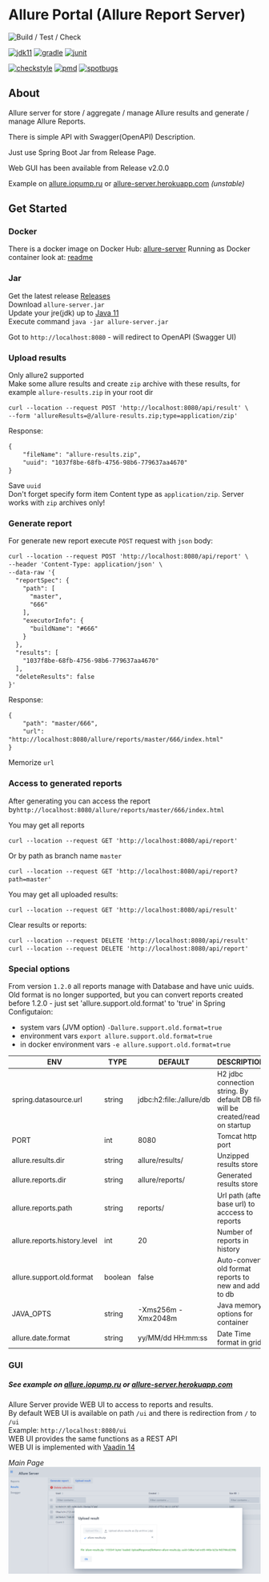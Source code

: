Allure Portal (Allure Report Server)
=================================
![Build / Test / Check](https://github.com/kochetkov-ma/allure-server/workflows/Build%20/%20Test%20/%20Check/badge.svg?branch=master)  

[![jdk11](https://camo.githubusercontent.com/f3886a668d85acf93f6fec0beadcbb40a5446014/68747470733a2f2f696d672e736869656c64732e696f2f62616467652f6a646b2d31312d7265642e737667)](https://www.oracle.com/java/technologies/javase-jdk11-downloads.html)
[![gradle](https://camo.githubusercontent.com/f7b6b0146f2ee4c36d3da9fa18d709301d91f811/68747470733a2f2f696d672e736869656c64732e696f2f62616467652f746f6f6c2d677261646c652d626c75652e737667)](https://gradle.org/)
[![junit](https://camo.githubusercontent.com/d2ba89c41121d7c6223c1ad926380235cf95ef82/68747470733a2f2f696d672e736869656c64732e696f2f62616467652f6a756e69742d706c6174666f726d2d627269676874677265656e2e737667)](https://github.com/junit-team/junit4/blob/master/doc/ReleaseNotes4.13.md)

[![checkstyle](https://img.shields.io/badge/checkstyle-google-blue)](https://github.com/checkstyle/checkstyle)
[![pmd](https://img.shields.io/badge/pmd-passed-green)](https://github.com/pmd/pmd)
[![spotbugs](https://img.shields.io/badge/spotbugs-passed-green)](https://github.com/spotbugs/spotbugs)

## About
Allure server for store / aggregate / manage Allure results and generate / manage Allure Reports.

There is simple API with Swagger(OpenAPI) Description.

Just use Spring Boot Jar from Release Page.
   
Web GUI has been available from Release v2.0.0 

Example on [allure.iopump.ru](http://allure.iopump.ru/) or [allure-server.herokuapp.com](https://allure-server.herokuapp.com/) _(unstable)_

## Get Started
### Docker
There is a docker image on Docker Hub: [allure-server](https://hub.docker.com/r/kochetkovma/allure-server)
Running as Docker container look at: [readme](https://hub.docker.com/r/kochetkovma/allure-server)
### Jar 
Get the latest release [Releases](https://github.com/kochetkov-ma/allure-server/releases)   
Download `allure-server.jar`  
Update your jre(jdk) up to [Java 11](https://www.oracle.com/java/technologies/javase/jdk11-archive-downloads.html)  
Execute command `java -jar allure-server.jar`

Got to `http://localhost:8080` - will redirect to OpenAPI (Swagger UI)

### Upload results
Only allure2 supported  
Make some allure results and create `zip` archive with these results, for example `allure-results.zip` in your root dir
```shell
curl --location --request POST 'http://localhost:8080/api/result' \
--form 'allureResults=@/allure-results.zip;type=application/zip'
```
Response:
```
{
    "fileName": "allure-results.zip",
    "uuid": "1037f8be-68fb-4756-98b6-779637aa4670"
}
```
Save `uuid`  
Don't forget specify form item Content type as `application/zip`.  Server works with `zip` archives only!

### Generate report
For generate new report execute `POST` request with `json` body:
```shell
curl --location --request POST 'http://localhost:8080/api/report' \
--header 'Content-Type: application/json' \
--data-raw '{
  "reportSpec": {
    "path": [
      "master",
      "666"
    ],
    "executorInfo": {
      "buildName": "#666"
    }
  },
  "results": [
    "1037f8be-68fb-4756-98b6-779637aa4670"
  ],
  "deleteResults": false
}'
```
Response:
```
{
    "path": "master/666",
    "url": "http://localhost:8080/allure/reports/master/666/index.html"
}
```
Memorize `url`

### Access to generated reports
After generating you can access the report by`http://localhost:8080/allure/reports/master/666/index.html`

You may get all reports
```shell
curl --location --request GET 'http://localhost:8080/api/report'
```
Or by path as branch name `master`
```shell
curl --location --request GET 'http://localhost:8080/api/report?path=master'
```
You may get all uploaded results:
```shell
curl --location --request GET 'http://localhost:8080/api/result'
```
Clear results or reports:
```shell
curl --location --request DELETE 'http://localhost:8080/api/result'
curl --location --request DELETE 'http://localhost:8080/api/report'
```
### Special options
From version `1.2.0` all reports manage with Database and have unic uuids.
Old format is no longer supported, but you can convert reports created before 1.2.0 - just set 'allure.support.old.format' to 'true' in
Spring Configutaion:
- system vars (JVM option) `-Dallure.support.old.format=true`
- environment vars `export allure.support.old.format=true` 
- in docker environment vars `-e allure.support.old.format=true`

| ENV                          	| TYPE    	| DEFAULT                  	| DESCRIPTION                                                                   	|
|------------------------------	|---------	|--------------------------	|-------------------------------------------------------------------------------	|
| spring.datasource.url        	| string  	| jdbc:h2:file:./allure/db 	| H2 jdbc connection string. By default DB file will be created/read on startup 	|
| PORT                         	| int     	| 8080                     	| Tomcat http port                                                              	|
| allure.results.dir           	| string  	| allure/results/          	| Unzipped results store                                                        	|
| allure.reports.dir           	| string  	| allure/reports/          	| Generated results store                                                       	|
| allure.reports.path          	| string  	| reports/                 	| Url path (after base url) to acccess to reports                               	|
| allure.reports.history.level 	| int     	| 20                       	| Number of reports in history                                                  	|
| allure.support.old.format    	| boolean 	| false                    	| Auto-convert old format reports to new and add to db                          	|
| JAVA_OPTS    	                | string 	| -Xms256m -Xmx2048m     	| Java memory options for container                                              	|
| allure.date.format            | string    | yy/MM/dd HH:mm:ss         | Date Time format in grid                                                          |

### GUI
##### See example on [allure.iopump.ru](http://allure.iopump.ru/) or [allure-server.herokuapp.com](https://allure-server.herokuapp.com/)

Allure Server provide WEB UI to access to reports and results.  
By default WEB UI is available on path `/ui` and there is redirection from `/` to `/ui`   
Example: `http://localhost:8080/ui`  
WEB UI provides the same functions as a REST API  
WEB UI is implemented with [Vaadin 14](https://vaadin.com/start/v14)  

*Main Page*
![alt text](ui-example.png)  

